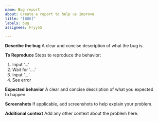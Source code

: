 ```yaml
---
name: Bug report
about: Create a report to help us improve
title: "[BUG]"
labels: bug
assignees: Fryy55

---
```


**Describe the bug**
A clear and concise description of what the bug is.

**To Reproduce**
Steps to reproduce the behavior:
1. Input '...'
2. Wait for '....'
3. Input '....'
4. See error

**Expected behavior**
A clear and concise description of what you expected to happen.

**Screenshots**
If applicable, add screenshots to help explain your problem.

**Additional context**
Add any other context about the problem here.